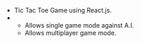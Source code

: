 * Tic Tac Toe Game using React.js.
* * Allows single game mode against A.I.
  * Allows multiplayer game mode.

